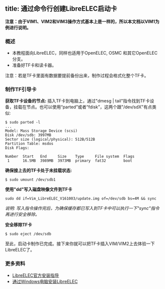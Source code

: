 title: 通过命令行创建LibreELEC启动卡
---

**注意：由于VIM1、VIM2和VIM3操作方式基本上是一样的，所以本文档以VIM1为例进行说明。**

### 概述
* 本教程面向LibreELEC，同样也适用于OpenELEC, OSMC 和其它OpenELEC分支。
* 准备好TF卡和读卡器。

注意：若是TF卡里面有数据要提前备份出来，制作过程会格式化整个TF卡。

### 制作TF引导卡

**获取TF卡设备的节点:**
插入TF卡到电脑上，通过"dmesg | tail"指令找到TF卡设备，挂载在节点。也可以使用“parted”或者“fdisk”，这两个跟"/dev/sdX"有点类似:
```
$ sudo parted -l
...
Model: Mass Storage Device (scsi)
Disk /dev/sdb: 3997MB
Sector size (logical/physical): 512B/512B
Partition Table: msdos
Disk Flags: 

Number  Start   End     Size    Type     File system  Flags
 1      16.5MB  3989MB  3973MB  primary  fat32        boot
```
**确保接上去的TF卡处于未挂载状态:**
```
$ sudo umount /dev/sdb1
```
**使用"dd"写入磁盘映像文件到TF卡**
```
sudo dd if=Vim_LibreELEC_V161003/update.img of=/dev/sdb bs=4M && sync
```
_说明: 写入指令操作完后，为确保缓存都已写入到TF卡中可以执行一下"sync"指令再进行安全移除。_

**安全移除TF卡**
```
$ sudo eject /dev/sdb
```
至此，启动卡制作已完成。接下来你就可以把TF卡插入VIM/VIM2上去体验一下LibreELEC了。

### 更多资料
* [LibreELEC官方安装指导](https://wiki.libreelec.tv/doku.php)
* [通过Windows电脑安装LibreELEC](/vim3/InstallLibreELECViaWindows.html)

